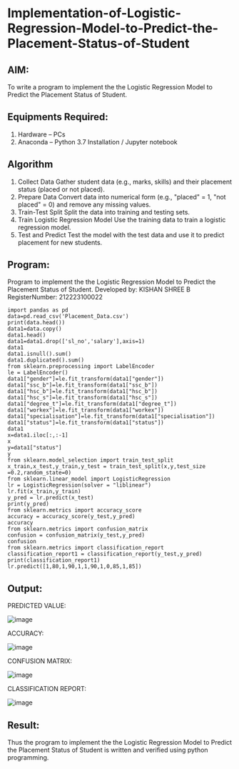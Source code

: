 # Implementation-of-Logistic-Regression-Model-to-Predict-the-Placement-Status-of-Student

## AIM:
To write a program to implement the the Logistic Regression Model to Predict the Placement Status of Student.

## Equipments Required:
1. Hardware – PCs
2. Anaconda – Python 3.7 Installation / Jupyter notebook

## Algorithm
1. Collect Data
Gather student data (e.g., marks, skills) and their placement status (placed or not placed).
2. Prepare Data
Convert data into numerical form (e.g., "placed" = 1, "not placed" = 0) and remove any missing values.
3. Train-Test Split
Split the data into training and testing sets.
4. Train Logistic Regression Model
Use the training data to train a logistic regression model.
5. Test and Predict
Test the model with the test data and use it to predict placement for new students. 

## Program:

Program to implement the the Logistic Regression Model to Predict the Placement Status of Student.
Developed by: KISHAN SHREE B
RegisterNumber: 212223100022
 ```
import pandas as pd
data=pd.read_csv('Placement_Data.csv')
print(data.head())
data1=data.copy()
data1.head()
data1=data1.drop(['sl_no','salary'],axis=1)
data1
data1.isnull().sum()
data1.duplicated().sum()
from sklearn.preprocessing import LabelEncoder
le = LabelEncoder()
data1["gender"]=le.fit_transform(data1["gender"])
data1["ssc_b"]=le.fit_transform(data1["ssc_b"])
data1["hsc_b"]=le.fit_transform(data1["hsc_b"])
data1["hsc_s"]=le.fit_transform(data1["hsc_s"])
data1["degree_t"]=le.fit_transform(data1["degree_t"])
data1["workex"]=le.fit_transform(data1["workex"])
data1["specialisation"]=le.fit_transform(data1["specialisation"])
data1["status"]=le.fit_transform(data1["status"])
data1
x=data1.iloc[:,:-1]
x
y=data1["status"]
y
from sklearn.model_selection import train_test_split
x_train,x_test,y_train,y_test = train_test_split(x,y,test_size =0.2,random_state=0)
from sklearn.linear_model import LogisticRegression
lr = LogisticRegression(solver = "liblinear")
lr.fit(x_train,y_train)
y_pred = lr.predict(x_test)
print(y_pred)
from sklearn.metrics import accuracy_score
accuracy = accuracy_score(y_test,y_pred)
accuracy
from sklearn.metrics import confusion_matrix
confusion = confusion_matrix(y_test,y_pred)
confusion
from sklearn.metrics import classification_report
classification_report1 = classification_report(y_test,y_pred)
print(classification_report1)
lr.predict([1,80,1,90,1,1,90,1,0,85,1,85])
```

## Output:
PREDICTED VALUE:

![image](https://github.com/user-attachments/assets/124cfe3c-c9a1-40c7-8464-c680662e7280)

ACCURACY:

![image](https://github.com/user-attachments/assets/766d1feb-6490-4adf-a774-6e77025f3433)

CONFUSION MATRIX:

![image](https://github.com/user-attachments/assets/78c73517-d9f7-486d-bf68-954576bf47a3)

CLASSIFICATION REPORT:

![image](https://github.com/user-attachments/assets/efca55af-488e-4e57-863f-5bad06b28119)



## Result:
Thus the program to implement the the Logistic Regression Model to Predict the Placement Status of Student is written and verified using python programming.
